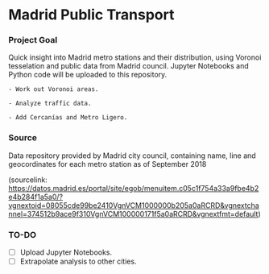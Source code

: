 # Madrid Public Transport

### Project Goal
Quick insight into Madrid metro stations and their distribution, using Voronoi tesselation and public data from Madrid council. Jupyter Notebooks and Python code will be uploaded to this repository.

	- Work out Voronoi areas.

	- Analyze traffic data.

	- Add Cercanías and Metro Ligero.


### Source
Data repository provided by Madrid city council, containing name, line and geocordinates for each metro station as of September 2018

(sourcelink: https://datos.madrid.es/portal/site/egob/menuitem.c05c1f754a33a9fbe4b2e4b284f1a5a0/?vgnextoid=08055cde99be2410VgnVCM1000000b205a0aRCRD&vgnextchannel=374512b9ace9f310VgnVCM100000171f5a0aRCRD&vgnextfmt=default)

### TO-DO

- [ ] Upload Jupyter Notebooks.
- [ ] Extrapolate analysis to other cities.